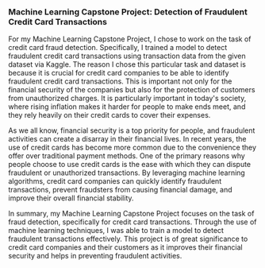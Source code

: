 ### Machine Learning Capstone Project: Detection of Fraudulent Credit Card Transactions

For my Machine Learning Capstone Project, I chose to work on the task of credit card fraud detection. Specifically, I trained a model to detect fraudulent credit card transactions using transaction data from the given dataset via Kaggle. The reason I chose this particular task and dataset is because it is crucial for credit card companies to be able to identify fraudulent credit card transactions. This is important not only for the financial security of the companies but also for the protection of customers from unauthorized charges. It is particularly important in today's society, where rising inflation makes it harder for people to make ends meet, and they rely heavily on their credit cards to cover their expenses.

As we all know, financial security is a top priority for people, and fraudulent activities can create a disarray in their financial lives. In recent years, the use of credit cards has become more common due to the convenience they offer over traditional payment methods. One of the primary reasons why people choose to use credit cards is the ease with which they can dispute fraudulent or unauthorized transactions. By leveraging machine learning algorithms, credit card companies can quickly identify fraudulent transactions, prevent fraudsters from causing financial damage, and improve their overall financial stability.

In summary, my Machine Learning Capstone Project focuses on the task of fraud detection, specifically for credit card transactions. Through the use of machine learning techniques, I was able to train a model to detect fraudulent transactions effectively. This project is of great significance to credit card companies and their customers as it improves their financial security and helps in preventing fraudulent activities.
